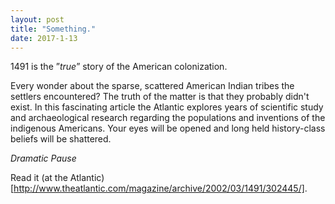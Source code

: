 ```yaml
---
layout: post
title: "Something."
date: 2017-1-13
---
```


1491 is the ”*true*” story of the American colonization.

Every wonder about the sparse, scattered American Indian tribes the settlers encountered? The truth of the matter is that they probably didn't exist. In this fascinating article the Atlantic explores years of scientific study and archaeological research regarding the populations and inventions of the indigenous Americans. Your eyes will be opened and long held history-class beliefs will be shattered.

*Dramatic Pause* 

Read it (at the Atlantic)[http://www.theatlantic.com/magazine/archive/2002/03/1491/302445/].

